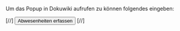 Um das Popup in Dokuwiki aufrufen zu können folgendes eingeben:

[//] <html>
  <button onclick="window.open('/OrdUm-ZP_Wiki/lib/plugins/abwesenheitsmatrix/abwesenheiten.html', 'popup', 'width=1200,height=800,resizable=yes,scrollbars=yes')">
    Abwesenheiten erfassen
  </button>
[//] </html>
